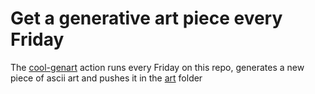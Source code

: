 # Get a generative art piece every Friday

The [cool-genart](https://github.com/bbaudry/gen-art-action/blob/main/cool-genart.sh) action runs every Friday on this repo, generates a new piece of ascii art and pushes it in the [art](https://github.com/bbaudry/one-artwork-every-friday/tree/main/art) folder
